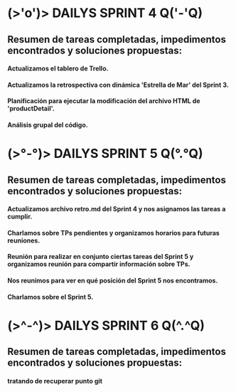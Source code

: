 # (>'o')> **DAILYS SPRINT 4** Q('-'Q)

## Resumen de tareas completadas, impedimentos encontrados y soluciones propuestas:

#### Actualizamos el tablero de Trello. 
#### Actualizamos la retrospectiva con dinámica 'Estrella de Mar' del Sprint 3.
#### Planificación para ejecutar la modificación del archivo HTML de 'productDetail'.
#### Análisis grupal del código.

# (>°-°)> **DAILYS SPRINT 5** Q(°.°Q)

## Resumen de tareas completadas, impedimentos encontrados y soluciones propuestas:

#### Actualizamos archivo retro.md del Sprint 4 y nos asignamos las tareas a cumplir.
#### Charlamos sobre TPs pendientes y organizamos horarios para futuras reuniones.
#### Reunión para realizar en conjunto ciertas tareas del Sprint 5 y organizamos reunión para compartir información sobre TPs.
#### Nos reunimos para ver en qué posición del Sprint 5 nos encontramos.
#### Charlamos sobre el Sprint 5.

# (>^-^)> **DAILYS SPRINT 6** Q(^.^Q)

## Resumen de tareas completadas, impedimentos encontrados y soluciones propuestas:

#### tratando de recuperar punto git
